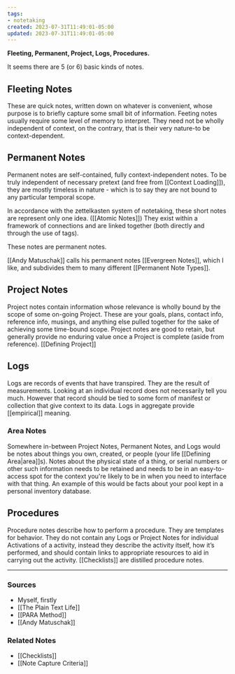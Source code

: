 ```yaml
---
tags:
- notetaking
created: 2023-07-31T11:49:01-05:00
updated: 2023-07-31T11:49:01-05:00
---
```

**Fleeting, Permanent, Project, Logs, Procedures.**

It seems there are 5 (or 6) basic kinds of notes.

## Fleeting Notes

These are quick notes, written down on whatever is convenient, whose purpose is to briefly capture some  small bit of information. Feeting notes usually require some level of memory to interpret. They need not be wholly independent of context, on the contrary, that is their very nature-to be context-dependent.

## Permanent Notes

Permanent notes are self-contained, fully context-independent notes.  To be truly independent of necessary pretext (and free from [[Context Loading]]), they are mostly timeless in nature - which is to say they are not bound to any particular temporal scope. 

In accordance with the zettelkasten system of notetaking, these short notes are represent only one idea. ([[Atomic Notes]]) They exist within a framework of connections and are linked together (both directly and through the use of tags).

These notes are permanent notes.

[[Andy Matuschak]] calls his permanent notes [[Evergreen Notes]], which I like, and subdivides them to many different [[Permanent Note Types]].

## Project Notes

Project notes contain information whose relevance is wholly bound by the scope of some on-going Project. These are your goals, plans, contact info, reference info, musings, and anything else pulled together for the sake of achieving some time-bound scope. Project notes are good to retain, but generally provide no enduring value once a Project is complete (aside from reference).  [[Defining Project]]

## Logs

Logs are records of events that have transpired. They are the result of measurements. Looking at an individual record does not necessarily tell you much. However that record should be tied to some form of manifest or collection that give context to its data. Logs in aggregate provide [[empirical]] meaning.

### Area Notes

Somewhere in-between Project Notes, Permanent Notes, and Logs would be notes about things you own, created, or people (your life [[Defining Area|area]]s). Notes about the physical state of a thing, or serial numbers or other such information needs to be retained and needs to be in an easy-to-access spot for the context you're likely to be in when you need to interface with that thing. 
An example of this would be facts about your pool kept in a personal inventory database.

## Procedures

Procedure notes describe how to perform a procedure. They are templates for behavior. They do not contain any Logs or Project Notes for individual Activations of a activity, instead they describe the activity itself, how it’s performed, and should contain links to appropriate resources to aid in carrying out the activity. [[Checklists]] are distilled procedure notes.

---

### Sources
- Myself, firstly
- [[The Plain Text Life]]
- [[PARA Method]]
- [[Andy Matuschak]]

### Related Notes
- [[Checklists]] 
- [[Note Capture Criteria]]